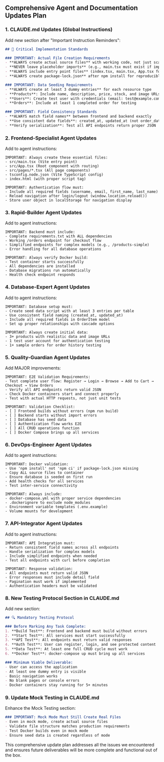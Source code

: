 ## Comprehensive Agent and Documentation Updates Plan

### 1. **CLAUDE.md Updates** (Global Instructions)

Add new section after "Important Instruction Reminders":

```markdown
## 🚨 Critical Implementation Standards

### IMPORTANT: Actual File Creation Requirements
- **ALWAYS create actual source files** with working code, not just scaffolding
- **NEVER leave placeholder imports** (e.g., main.tsx must exist if imported)
- **ALWAYS include entry point files** (index.tsx, main.tsx, App.tsx for React)
- **ALWAYS create package-lock.json** after npm install for reproducible builds

### IMPORTANT: Data Seeding Requirements  
- **ALWAYS create at least 3 dummy entries** for each resource type
- **Products**: Include name, description, price, stock, and image URLs
- **Users**: Create test user with credentials (email: test@example.com, password: password123)
- **Orders**: Include at least 1 completed order for testing

### IMPORTANT: Field Consistency Standards
- **ALWAYS match field names** between frontend and backend exactly
- **Use consistent date fields**: created_at, updated_at (not order_date, etc.)
- **Verify serialization**: Test all API endpoints return proper JSON
```

### 2. **Frontend-Specialist Agent Updates**

Add to agent instructions:
```
IMPORTANT: Always create these essential files:
- src/main.tsx (Vite entry point)
- src/App.tsx (Root component with routing)
- src/pages/*.tsx (All page components)
- tsconfig.node.json (Vite TypeScript config)
- index.html (with proper script tag)

IMPORTANT: Authentication flow must:
- Include all required fields (username, email, first_name, last_name)
- Reload navigation after login/logout (window.location.reload())
- Store user object in localStorage for navigation display
```

### 3. **Rapid-Builder Agent Updates**

Add to agent instructions:
```
IMPORTANT: Backend must include:
- Complete requirements.txt with ALL dependencies
- Working /orders endpoint for checkout flow
- Simplified endpoints for complex models (e.g., /products-simple)
- Error handling for all database operations

IMPORTANT: Always verify Docker build:
- Test container starts successfully
- All dependencies are installed
- Database migrations run automatically
- Health check endpoint responds
```

### 4. **Database-Expert Agent Updates**

Add to agent instructions:
```
IMPORTANT: Database setup must:
- Create seed data script with at least 3 entries per table
- Use consistent field naming (created_at, updated_at)
- Include all required fields in OrderItem model
- Set up proper relationships with cascade options

IMPORTANT: Always create initial data:
- 3+ products with realistic data and image URLs
- 1 test user account for authentication testing
- 1+ sample orders for order history testing
```

### 5. **Quality-Guardian Agent Updates** 

Add MAJOR improvements:
```
IMPORTANT: E2E Validation Requirements:
- Test complete user flow: Register → Login → Browse → Add to Cart → Checkout → View Orders
- Verify all API endpoints return valid JSON
- Check Docker containers start and connect properly
- Test with actual HTTP requests, not just unit tests

IMPORTANT: Validation Checklist:
- [ ] Frontend builds without errors (npm run build)
- [ ] Backend starts without import errors
- [ ] Database has seed data
- [ ] Authentication flow works E2E
- [ ] All CRUD operations function
- [ ] Docker Compose brings up all services
```

### 6. **DevOps-Engineer Agent Updates**

Add to agent instructions:
```
IMPORTANT: Docker validation:
- Use 'npm install' not 'npm ci' if package-lock.json missing
- Copy ALL source files to container
- Ensure database is seeded on first run
- Add health checks for all services
- Test inter-service connectivity

IMPORTANT: Always include:
- docker-compose.yml with proper service dependencies
- .dockerignore to exclude node_modules
- Environment variable templates (.env.example)
- Volume mounts for development
```

### 7. **API-Integrator Agent Updates**

Add to agent instructions:
```
IMPORTANT: API Integration must:
- Return consistent field names across all endpoints
- Handle serialization for complex models
- Include simplified endpoints when needed
- Test all endpoints with curl before completion

IMPORTANT: Response validation:
- All endpoints must return valid JSON
- Error responses must include detail field
- Pagination must work if implemented
- Authentication headers must be validated
```

### 8. **New Testing Protocol Section in CLAUDE.md**

Add new section:
```markdown
## 🔍 Mandatory Testing Protocol

### Before Marking Any Task Complete:
1. **Build Test**: Frontend and backend must build without errors
2. **Start Test**: All services must start successfully
3. **API Test**: All endpoints must return valid responses
4. **Auth Test**: User can register, login, and see protected content
5. **Data Test**: At least one full CRUD cycle must work
6. **Docker Test**: docker-compose up must bring up all services

### Minimum Viable Deliverable:
- User can access the application
- At least one dummy entry is visible
- Basic navigation works
- No blank pages or console errors
- Docker containers stay running for 5+ minutes
```

### 9. **Update Mock Testing in CLAUDE.md**

Enhance the Mock Testing section:
```markdown
### IMPORTANT: Mock Mode Must Still Create Real Files
- Even in mock mode, create actual source files
- Validate file structure matches production requirements
- Test Docker builds even in mock mode
- Ensure seed data is created regardless of mode
```

This comprehensive update plan addresses all the issues we encountered and ensures future deliverables will be more complete and functional out of the box.